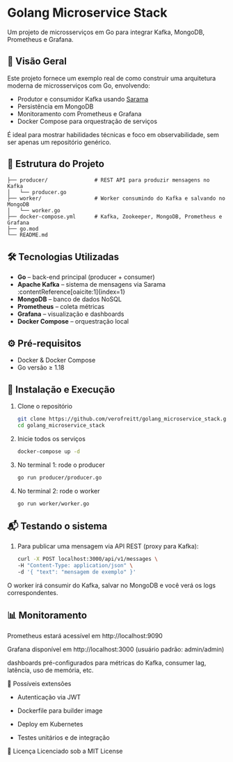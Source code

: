 # Golang Microservice Stack

Um projeto de microsserviços em Go para integrar Kafka, MongoDB, Prometheus e Grafana.

## 🚀 Visão Geral

Este projeto fornece um exemplo real de como construir uma arquitetura moderna de microsserviços com Go, envolvendo:

- Produtor e consumidor Kafka usando [Sarama](https://github.com/Shopify/sarama)
- Persistência em MongoDB
- Monitoramento com Prometheus e Grafana
- Docker Compose para orquestração de serviços

É ideal para mostrar habilidades técnicas e foco em observabilidade, sem ser apenas um repositório genérico.

## 🧱 Estrutura do Projeto

```text
├── producer/               # REST API para produzir mensagens no Kafka
│   └── producer.go
├── worker/                 # Worker consumindo do Kafka e salvando no MongoDB
│   └── worker.go
├── docker-compose.yml      # Kafka, Zookeeper, MongoDB, Prometheus e Grafana
├── go.mod
└── README.md
```

## 🛠️ Tecnologias Utilizadas

- **Go** – back-end principal (producer + consumer)
- **Apache Kafka** – sistema de mensagens via Sarama :contentReference[oaicite:1]{index=1}
- **MongoDB** – banco de dados NoSQL
- **Prometheus** – coleta métricas
- **Grafana** – visualização e dashboards
- **Docker Compose** – orquestração local

## ⚙️ Pré-requisitos

- Docker & Docker Compose
- Go versão ≥ 1.18

## 🔧 Instalação e Execução

1. Clone o repositório  
   ```bash
   git clone https://github.com/verofreitt/golang_microservice_stack.git
   cd golang_microservice_stack

2. Inicie todos os serviços
    ```bash
    docker-compose up -d

3. No terminal 1: rode o producer
    ```bash
    go run producer/producer.go

4. No terminal 2: rode o worker
    ```bash
    go run worker/worker.go

## 📬 Testando o sistema
1. Para publicar uma mensagem via API REST (proxy para Kafka):
    ```bash
    curl -X POST localhost:3000/api/v1/messages \
    -H "Content-Type: application/json" \
    -d '{ "text": "mensagem de exemplo" }'

O worker irá consumir do Kafka, salvar no MongoDB e você verá os logs correspondentes.

## 📊 Monitoramento
Prometheus estará acessível em http://localhost:9090

Grafana disponível em http://localhost:3000 (usuário padrão: admin/admin)

dashboards pré-configurados para métricas do Kafka, consumer lag, latência, uso de memória, etc.

🧩 Possíveis extensões

- Autenticação via JWT

- Dockerfile para builder image

- Deploy em Kubernetes

- Testes unitários e de integração

📝 Licença
Licenciado sob a MIT License
